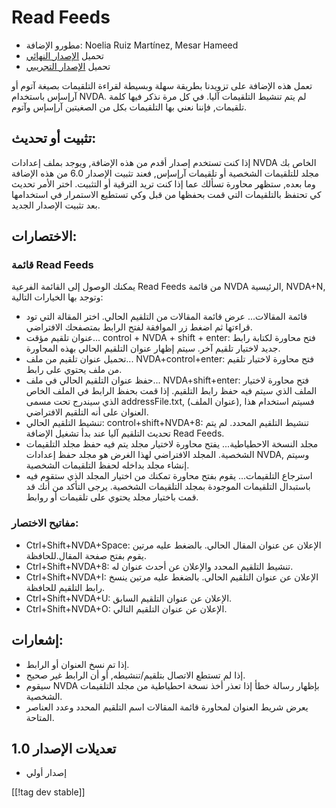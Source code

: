 # Read Feeds #

* مطورو الإضافة: Noelia Ruiz Martínez, Mesar Hameed
* تحميل [الإصدار النهائي][2]
* تحميل [الإصدار التجريبي][1]

تعمل هذه الإضافة على تزويدنا بطريقة سهلة وبسيطة لقراءة التلقيمات بصيغة آتوم
أو آرإسإس باستخدام NVDA. لم يتم تنشيط التلقيمات آليا. في كل مرة نذكر فيها
كلمة تلقيمات, فإننا نعني بها التلقيمات بكل من الصغيتين آرإسإس وآتوم.

## تثبيت أو تحديث: ##

إذا كنت تستخدم إصدار أقدم من هذه الإضافة, ويوجد بملف إعدادات NVDA الخاص بك
مجلد للتلقيمات الشخصية أو تلقيمات آرإسإس, فعند تثبيت الإصدار 6.0 من هذه
الإضافة وما بعده, ستظهر محاورة تسألك عما إذا كنت تريد الترقية أو
التثبيت. اختر الأمر تحديث كي تحتفظ بالتلقيمات التي قمت بحفظها من قبل وكي
تستطيع الاستمرار في استخدامها بعد تثبيت الإصدار الجديد.

## الاختصارات: ##

### قائمة Read Feeds ###

يمكنك الوصول إلى القائمة الفرعية Read Feeds من قائمة NVDA الرئيسية, NVDA+N,
وتوجد بها الخيارات التالية:

*	 قائمة المقالات... عرض قائمة المقالات من التلقيم الحالي. اختر المقالة التي
   تود قراءتها ثم اضغط زر الموافقة لفتح الرابط بمتصفحك الافتراضي.
*	 عنوان تلقيم مؤقت... control + NVDA + shift + enter: فتح محاورة لكتابة
   رابط جديد لاختيار تلقيم آخر. سيتم إظهار عنوان التلقيم الحالي بهذه
   المحاورة.
*	 تحميل عنوان تلقيم من ملف... NVDA+control+enter: فتح محاورة لاختيار تلقيم
   من ملف يحتوي على رابط.
*	 حفظ عنوان التلقيم الحالي في ملف... NVDA+shift+enter: فتح محاورة لاختيار
   الملف الذي سيتم فيه حفظ رابط التلقيم. إذا قمت بحفظ الرابط في الملف الخاص
   الذي سيندرج تحت مسمى addressFile.txt, (عنوان الملف), فسيتم استخدام هذا
   العنوان على أنه التلقيم الافتراضي.
*	 تنشيط التلقيم الحالي: control+shift+NVDA+8: تنشيط التلقيم المحدد. لم يتم
   تحديث التلقيم آليا عند بدأ تشغيل الإضافة Read Feeds.
*	 مجلد النسخة الاحطياطية... يفتح محاورة لاختيار مجلد يتم فيه حفظ مجلد
   التلقيمات الشخصية. المجلد الافتراضي لهذا الغرض هو مجلد حفظ إعدادات NVDA,
   وسيتم إنشاء مجلد بداخله  لحفظ التلقيمات الشخصية.
*	 استرجاع التلقيمات... يقوم بفتح محاورة تمكنك من اختيار المجلد الذي ستقوم
   فيه باستبدال التلقيمات الموجودة بمجلد التلقيمات الشخصية. يرجى التأكد من
   أنك قد قمت باختيار مجلد يحتوي على تلقيمات أو روابط.

### مفاتيح الاختصار: ###

*	 Ctrl+Shift+NVDA+Space: الإعلان عن عنوان المقال الحالي. بالضغط عليه مرتين
   يقوم بفتح صفحة المقال.للحافظة.
*	 Ctrl+Shift+NVDA+8: تنشيط التلقيم المحدد والإعلان عن أحدث عنوان له.
*	 Ctrl+Shift+NVDA+I: الإعلان عن عنوان التلقيم الحالي. بالضغط عليه مرتين
   ينسخ رابط التلقيم للحافظة.
*	 Ctrl+Shift+NVDA+U: الإعلان عن عنوان التلقيم السابق.
*	 Ctrl+Shift+NVDA+O: الإعلان عن عنوان التلقيم التالي.

## إشعارات: ##

*	 إذا تم نسخ العنوان أو الرابط.
*	 إذا لم تستطع الاتصال بتلقيم/تنشيطه, أو أن الرابط غير صحيح.
*	 سيقوم NVDA بإظهار رسالة خطأ إذا تعذر أخذ نسخة احطياطية من مجلد التلقيمات
   الشخصية.
*	 يعرض شريط العنوان لمحاورة قائمة المقالات اسم التلقيم المحدد وعدد العناصر
   المتاحة.

## تعديلات الإصدار 1.0 ##
*	 إصدار أولي

[[!tag dev stable]]

[1]: http://addons.nvda-project.org/files/get.php?file=rf-dev

[2]: http://addons.nvda-project.org/files/get.php?file=rf


